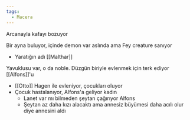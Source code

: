 ```yaml
---  
tags:
  - Macera  
---  
```

  
Arcanayla kafayı bozuyor  
  
Bir ayna buluyor, içinde demon var aslında ama Fey creature sanıyor  
- Yaratığın adı [[Malthar]]  
  
Yavuklusu var, o da noble. Düzgün biriyle evlenmek için terk ediyor [[Alfons]]'u  
- [[Otto]] Hagen ile evleniyor, çocukları oluyor  
- Çocuk hastalanıyor, Alfons'a geliyor kadın  
	- Lanet var mı bilmeden şeytan çağırıyor Alfons  
	- Şeytan az daha kızı alacaktı ama annesiz büyümesi daha acılı olur diye annesini aldı